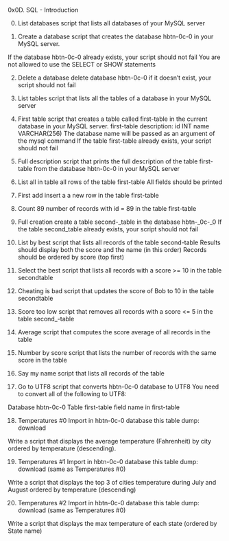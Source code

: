 0x0D. SQL - Introduction

0. List databases
script that lists all databases of your MySQL server

1. Create a database
script that creates the database hbtn-0c-0 in your MySQL server.

If the database hbtn-0c-0 already exists, your script should not fail
You are not allowed to use the SELECT or SHOW statements

2. Delete a database
delete database hbtn-0c-0
if it doesn’t exist, your script should not fail

3. List tables
script that lists all the tables of a database in your MySQL server

4. First table
script that creates a table called first-table in the current database in your MySQL server.
first-table description:
id INT
name VARCHAR(256)
The database name will be passed as an argument of the mysql command
If the table first-table already exists, your script should not fail

5. Full description
script that prints the full description of the table first-table from the database hbtn-0c-0 in your MySQL server

6. List all in table
all rows of the table first-table
All fields should be printed

7. First add
insert a a new row in the table first-table

8. Count 89
number of records with id = 89 in the table first-table

9. Full creation
create a table second-_table in the database hbtn-_0c-_0
If the table second_table already exists, your script should not fail

10. List by best
script that lists all records of the table second-table
Results should display both the score and the name (in this order)
Records should be ordered by score (top first)

11. Select the best
script that lists all records with a score >= 10 in the table secondtable

12. Cheating is bad
script that updates the score of Bob to 10 in the table secondtable

13. Score too low
script that removes all records with a score <= 5 in the table second_-table

14. Average
script that computes the score average of all records in the table

15. Number by score
script that lists the number of records with the same score in the table

16. Say my name
script that lists all records of the table

17. Go to UTF8
script that converts hbtn-0c-0 database to UTF8
You need to convert all of the following to UTF8:

Database  hbtn-0c-0
Table first-table
field name in first-table

18. Temperatures #0
Import in hbtn-0c-0 database this table dump: download

Write a script that displays the average temperature (Fahrenheit) by city ordered by temperature (descending).

19. Temperatures #1
Import in hbtn-0c-0 database this table dump: download (same as Temperatures #0)

Write a script that displays the top 3 of cities temperature during July and August ordered by temperature (descending)

20. Temperatures #2
Import in hbtn-0c-0 database this table dump: download (same as Temperatures #0)

Write a script that displays the max temperature of each state (ordered by State name)
